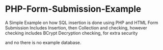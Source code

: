 # PHP-Form-Submission-Example
A Simple Example on how SQL insertion is done using PHP and HTML Form Submission
Includes Insertion, then Collection and checking, however checking includes BCrypt Decryption checking, for extra security

and no there is no example database.
